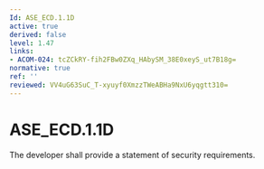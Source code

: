 ```yaml
---
Id: ASE_ECD.1.1D
active: true
derived: false
level: 1.47
links:
- ACOM-024: tcZCkRY-fih2FBw0ZXq_HAbySM_38E0xeyS_ut7B18g=
normative: true
ref: ''
reviewed: VV4uG63SuC_T-xyuyf0XmzzTWeABHa9NxU6yqgtt310=
---
```


# ASE_ECD.1.1D

The developer shall provide a statement of security requirements.